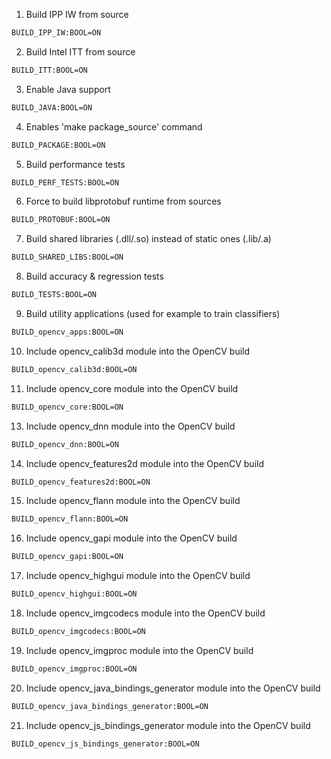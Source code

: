 1. Build IPP IW from source
```sh
BUILD_IPP_IW:BOOL=ON
```
2. Build Intel ITT from source
```sh
BUILD_ITT:BOOL=ON
```
3. Enable Java support
```sh
BUILD_JAVA:BOOL=ON
```
4. Enables 'make package_source' command
```sh
BUILD_PACKAGE:BOOL=ON
```
5. Build performance tests
```sh
BUILD_PERF_TESTS:BOOL=ON
```
6. Force to build libprotobuf runtime from sources
```sh
BUILD_PROTOBUF:BOOL=ON
```
7. Build shared libraries (.dll/.so) instead of static ones (.lib/.a)
```sh
BUILD_SHARED_LIBS:BOOL=ON
```
8. Build accuracy & regression tests
```sh
BUILD_TESTS:BOOL=ON
```
9. Build utility applications (used for example to train classifiers)
```sh
BUILD_opencv_apps:BOOL=ON
```
10. Include opencv_calib3d module into the OpenCV build
```sh
BUILD_opencv_calib3d:BOOL=ON
```
11. Include opencv_core module into the OpenCV build
```sh
BUILD_opencv_core:BOOL=ON
```
13. Include opencv_dnn module into the OpenCV build
```sh
BUILD_opencv_dnn:BOOL=ON
```
14. Include opencv_features2d module into the OpenCV build
```sh
BUILD_opencv_features2d:BOOL=ON
```
15. Include opencv_flann module into the OpenCV build
```sh
BUILD_opencv_flann:BOOL=ON
```
16. Include opencv_gapi module into the OpenCV build
```sh
BUILD_opencv_gapi:BOOL=ON
```
17. Include opencv_highgui module into the OpenCV build
```sh
BUILD_opencv_highgui:BOOL=ON
```
18. Include opencv_imgcodecs module into the OpenCV build
```sh
BUILD_opencv_imgcodecs:BOOL=ON
```
19. Include opencv_imgproc module into the OpenCV build
```sh
BUILD_opencv_imgproc:BOOL=ON
```
20. Include opencv_java_bindings_generator module into the OpenCV build
```sh
BUILD_opencv_java_bindings_generator:BOOL=ON
```
21. Include opencv_js_bindings_generator module into the OpenCV build
```sh
BUILD_opencv_js_bindings_generator:BOOL=ON
```
